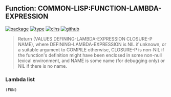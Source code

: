## Function: COMMON-LISP:FUNCTION-LAMBDA-EXPRESSION
[![package](https://img.shields.io/badge/Package-COMMON--LISP-5f9ea0.svg?style=social&colorA=999999)](../) [![type](https://img.shields.io/badge/Type-Function-5f9ea0.svg?style=social&colorA=999999)](../#function) [![clhs](https://img.shields.io/badge/CLHS-FUNCTION--LAMBDA--EXPRESSION-5f9ea0.svg?style=social&colorA=999999)](http://www.lispworks.com/documentation/HyperSpec/Body/f_fn_lam.htm) [![github](https://img.shields.io/badge/GitHub-View_the_source-5f9ea0.svg?style=social&colorA=999999&logo=github)](https://github.com/sbcl/sbcl/blob/master/src/code/describe.lisp/) 

> Return (VALUES DEFINING-LAMBDA-EXPRESSION CLOSURE-P NAME), where
> DEFINING-LAMBDA-EXPRESSION is NIL if unknown, or a suitable argument
> to COMPILE otherwise, CLOSURE-P is non-NIL if the function's definition
> might have been enclosed in some non-null lexical environment, and
> NAME is some name (for debugging only) or NIL if there is no name.

### Lambda list
```
(FUN)
```

